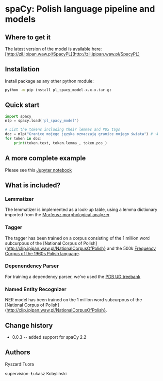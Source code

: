 # spaCy: Polish language pipeline and models

## Where to get it
The latest version of the model is available here: [http://zil.ipipan.waw.pl/SpacyPL](http://zil.ipipan.waw.pl/SpacyPL)

## Installation
Install package as any other python module: 

```bash
python -m pip install pl_spacy_model-x.x.x.tar.gz
```

## Quick start

```python
import spacy
nlp = spacy.load('pl_spacy_model')

# List the tokens including their lemmas and POS tags
doc = nlp("Granice mojego języka oznaczają granice mojego świata") # ~Wittgenstein
for token in doc:
    print(token.text, token.lemma_, token.pos_)
```

## A more complete example
Please see this [Jupyter notebook](https://nbviewer.jupyter.org/github/ipipan/spacy-pl/blob/master/spaCy-PL-demo.ipynb)

## What is included?

### Lemmatizer
The lemmatizer is implemented as a look-up table, using a lemma dictionary imported from the [Morfeusz morphological analyzer](http://morfeusz.sgjp.pl/).

### Tagger
The tagger has been trained on a corpus consisting of the 1 million word subcurpous of the [National Corpus of Polish](http://clip.ipipan.waw.pl/NationalCorpusOfPolish} and the 500k [Frequency Corpus of the 1960s Polish language](http://clip.ipipan.waw.pl/PL196x).

### Depenendency Parser
For training a dependency parser, we've used the [PDB UD treebank](https://universaldependencies.org/treebanks/pl_pdb/index.html)

### Named Entity Recognizer
NER model has been trained on the 1 million word subcurpous of the [National Corpus of Polish](http://clip.ipipan.waw.pl/NationalCorpusOfPolish}. 

## Change history
 * 0.0.3 -- added support for spaCy 2.2

## Authors
Ryszard Tuora

supervision: Łukasz Kobyliński
